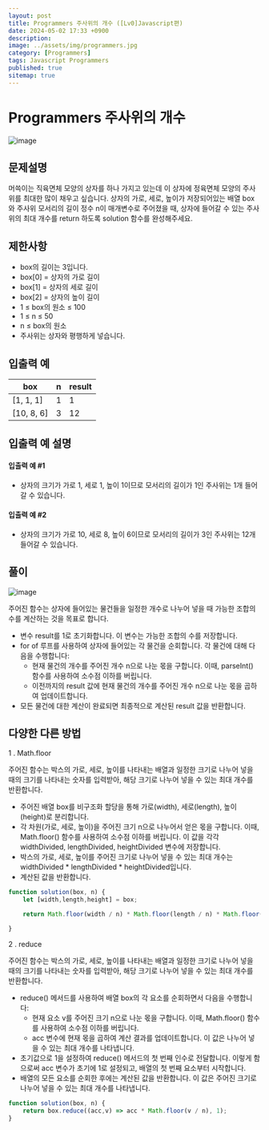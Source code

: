 ```yaml
---
layout: post
title: Programmers 주사위의 개수 ([Lv0]Javascript편)
date: 2024-05-02 17:33 +0900
description: 
image: ../assets/img/programmers.jpg
category: [Programmers]
tags: Javascript Programmers
published: true
sitemap: true
---
```


# Programmers 주사위의 개수

![image](https://github.com/gnlgk/gnlgk.github.io/assets/161431748/c2551fd3-08d3-4181-86bb-0a541050dedb)

## 문제설명

머쓱이는 직육면체 모양의 상자를 하나 가지고 있는데 이 상자에 정육면체 모양의 주사위를 최대한 많이 채우고 싶습니다. 상자의 가로, 세로, 높이가 저장되어있는 배열 box와 주사위 모서리의 길이 정수 n이 매개변수로 주어졌을 때, 상자에 들어갈 수 있는 주사위의 최대 개수를 return 하도록 solution 함수를 완성해주세요.

## 제한사항

* box의 길이는 3입니다.
* box[0] = 상자의 가로 길이
* box[1] = 상자의 세로 길이
* box[2] = 상자의 높이 길이
* 1 ≤ box의 원소 ≤ 100
* 1 ≤ n ≤ 50
* n ≤ box의 원소
* 주사위는 상자와 평행하게 넣습니다.

## 입출력 예

|box|n|result|
|---|---|---|
|[1, 1, 1]|1|1|
|[10, 8, 6]|3|12|

## 입출력 예 설명

#### 입출력 예 #1

* 상자의 크기가 가로 1, 세로 1, 높이 1이므로 모서리의 길이가 1인 주사위는 1개 들어갈 수 있습니다.

#### 입출력 예 #2

* 상자의 크기가 가로 10, 세로 8, 높이 6이므로 모서리의 길이가 3인 주사위는 12개 들어갈 수 있습니다.

## 풀이

![image](https://github.com/gnlgk/gnlgk.github.io/assets/161431748/c11644cf-794f-4c82-8b3e-3f21ef376e8e)

주어진 함수는 상자에 들어있는 물건들을 일정한 개수로 나누어 넣을 때 가능한 조합의 수를 계산하는 것을 목표로 합니다.

* 변수 result를 1로 초기화합니다. 이 변수는 가능한 조합의 수를 저장합니다.
* for of 루프를 사용하여 상자에 들어있는 각 물건을 순회합니다. 각 물건에 대해 다음을 수행합니다:
    - 현재 물건의 개수를 주어진 개수 n으로 나눈 몫을 구합니다. 이때, parseInt() 함수를 사용하여 소수점 이하를 버립니다.
    - 이전까지의 result 값에 현재 물건의 개수를 주어진 개수 n으로 나눈 몫을 곱하여 업데이트합니다.
* 모든 물건에 대한 계산이 완료되면 최종적으로 계산된 result 값을 반환합니다.

## 다양한 다른 방법

1 . Math.floor

주어진 함수는 박스의 가로, 세로, 높이를 나타내는 배열과 일정한 크기로 나누어 넣을 때의 크기를 나타내는 숫자를 입력받아, 해당 크기로 나누어 넣을 수 있는 최대 개수를 반환합니다.

* 주어진 배열 box를 비구조화 할당을 통해 가로(width), 세로(length), 높이(height)로 분리합니다.
* 각 차원(가로, 세로, 높이)을 주어진 크기 n으로 나누어서 얻은 몫을 구합니다. 이때, Math.floor() 함수를 사용하여 소수점 이하를 버립니다. 이 값을 각각 widthDivided, lengthDivided, heightDivided 변수에 저장합니다.
* 박스의 가로, 세로, 높이를 주어진 크기로 나누어 넣을 수 있는 최대 개수는 widthDivided * lengthDivided * heightDivided입니다.
* 계산된 값을 반환합니다.

````javascript
function solution(box, n) {
    let [width,length,height] = box;

    return Math.floor(width / n) * Math.floor(length / n) * Math.floor(height / n);

}
````

2 . reduce

주어진 함수는 박스의 가로, 세로, 높이를 나타내는 배열과 일정한 크기로 나누어 넣을 때의 크기를 나타내는 숫자를 입력받아, 해당 크기로 나누어 넣을 수 있는 최대 개수를 반환합니다. 

* reduce() 메서드를 사용하여 배열 box의 각 요소를 순회하면서 다음을 수행합니다:
    - 현재 요소 v를 주어진 크기 n으로 나눈 몫을 구합니다. 이때, Math.floor() 함수를 사용하여 소수점 이하를 버립니다.
    - acc 변수에 현재 몫을 곱하여 계산 결과를 업데이트합니다. 이 값은 나누어 넣을 수 있는 최대 개수를 나타냅니다.
* 초기값으로 1을 설정하여 reduce() 메서드의 첫 번째 인수로 전달합니다. 이렇게 함으로써 acc 변수가 초기에 1로 설정되고, 배열의 첫 번째 요소부터 시작합니다.
* 배열의 모든 요소를 순회한 후에는 계산된 값을 반환합니다. 이 값은 주어진 크기로 나누어 넣을 수 있는 최대 개수를 나타냅니다.

````javascript
function solution(box, n) {
    return box.reduce((acc,v) => acc * Math.floor(v / n), 1);
}
````
